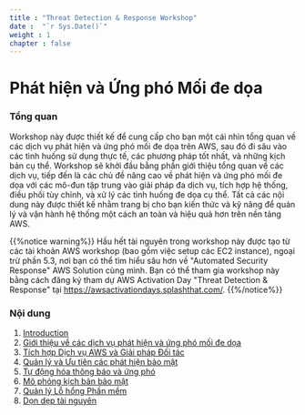 ```yaml
---
title : "Threat Detection & Response Workshop"
date :  "`r Sys.Date()`" 
weight : 1 
chapter : false
---
```

# Phát hiện và Ứng phó Mối đe dọa

### Tổng quan
Workshop này được thiết kế để cung cấp cho bạn một cái nhìn tổng quan về các dịch vụ phát hiện và ứng phó mối đe dọa trên AWS, sau đó đi sâu vào các tình huống sử dụng thực tế, các phương pháp tốt nhất, và những kịch bản cụ thể. Workshop sẽ khởi đầu bằng phần giới thiệu tổng quan về các dịch vụ, tiếp đến là các chủ đề nâng cao về phát hiện và ứng phó mối đe dọa với các mô-đun tập trung vào giải pháp đa dịch vụ, tích hợp hệ thống, điều phối tùy chỉnh, và xử lý các tình huống đe dọa cụ thể. Tất cả các nội dung này được thiết kế nhằm trang bị cho bạn kiến thức và kỹ năng để quản lý và vận hành hệ thống một cách an toàn và hiệu quả hơn trên nền tảng AWS.

{{%notice warning%}}
Hầu hết tài nguyên trong workshop này được tạo từ các tài khoản AWS workshop (bao gồm việc setup các EC2 instance), ngoại trừ phần 5.3, nơi bạn có thể tìm hiểu sâu hơn về "Automated Security Response" AWS Solution cùng mình. Bạn có thể tham gia workshop này bằng cách đăng ký tham dự AWS Activation Day "Threat Detection & Response" tại https://awsactivationdays.splashthat.com/.
{{%/notice%}}
### Nội dung
 1. [Introduction ](1-Workshop-Instructions/)
 2. [Giới thiệu về các dịch vụ phát hiện và ứng phó mối đe dọa](2-Introduction-to-threat-detection-and-response-services/)
 3. [Tích hợp Dịch vụ AWS và Giải pháp Đối tác](3/)
 4. [Quản lý và Ưu tiên các phát hiện bảo mật](4/)
 5. [Tự động hóa thông báo và ứng phó](5/)
 6. [Mô phỏng kịch bản bảo mật](6/)
 7. [Quản lý Lỗ hổng Phần mềm](7/)
 8. [Dọn dẹp tài nguyên](8/)
